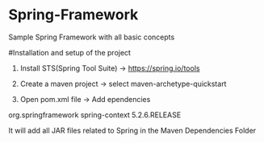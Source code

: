# Spring-Framework
Sample Spring Framework with all basic concepts

#Installation and setup of the project

1. Install STS(Spring Tool Suite)
-> https://spring.io/tools

2. Create a maven project
-> select maven-archetype-quickstart

4. Open pom.xml file
-> Add ependencies
<!-- https://mvnrepository.com/artifact/org.springframework/spring-context -->
<dependency>
    <groupId>org.springframework</groupId>
    <artifactId>spring-context</artifactId>
    <version>5.2.6.RELEASE</version>
</dependency>

It will add all JAR files related to Spring in the Maven Dependencies Folder
